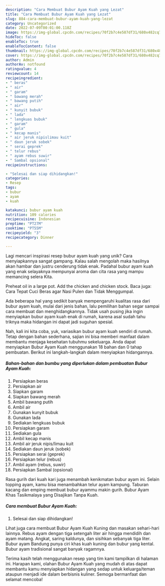 ```yaml
---
description: "Cara Membuat Bubur Ayam Kuah yang Lezat"
title: "Cara Membuat Bubur Ayam Kuah yang Lezat"
slug: 884-cara-membuat-bubur-ayam-kuah-yang-lezat
category: Uncategorized
date: 2022-07-09T00:01:00.118Z
image: https://img-global.cpcdn.com/recipes/70f2b7c4e587df31/680x482cq70/bubur-ayam-kuah-foto-resep-utama.jpg
hideToc: false
enableToc: true
enableTocContent: false
thumbnail: https://img-global.cpcdn.com/recipes/70f2b7c4e587df31/680x482cq70/bubur-ayam-kuah-foto-resep-utama.jpg
cover: https://img-global.cpcdn.com/recipes/70f2b7c4e587df31/680x482cq70/bubur-ayam-kuah-foto-resep-utama.jpg
author: Admin
authorAv: notfound
ratingvalue: 4
reviewcount: 14
recipeingredient:
- " beras"
- " air"
- " garam"
- " bawang merah"
- " bawang putih"
- " air"
- " kunyit bubuk"
- " lada"
- " lengkuas bubuk"
- " garam"
- " gula"
- " kecap manis"
- " air jeruk nipislimau kuit"
- " daun jeruk sobek"
- " serai geprek"
- " telur rebus"
- " ayam rebus suwir"
- " Sambal opsional"
recipeinstructions:

- "Selesai dan siap dihidangkan!"
categories:
- Resep
tags:
- bubur
- ayam
- kuah

katakunci: bubur ayam kuah 
nutrition: 109 calories
recipecuisine: Indonesian
preptime: "PT27M"
cooktime: "PT55M"
recipeyield: "3"
recipecategory: Dinner

---
```





Lagi mencari inspirasi resep bubur ayam kuah yang unik? Cara menyiapkannya sangat gampang. Kalau salah mengolah maka hasilnya akan hambar dan justru cenderung tidak enak. Padahal bubur ayam kuah yang enak selayaknya mempunyai aroma dan cita rasa yang mampu memancing selera Kita.





Preheat oil in a large pot. Add the chicken and chicken stock. Baca juga: Cara Tepat Cuci Beras agar Nasi Pulen dan Tidak Menggumpal.

Ada beberapa hal yang sedikit banyak mempengaruhi kualitas rasa dari bubur ayam kuah, mulai dari jenis bahan, lalu pemilihan bahan segar sampai cara membuat dan menghidangkannya. Tidak usah pusing jika ingin menyiapkan bubur ayam kuah enak di rumah, karena asal sudah tahu triknya maka hidangan ini dapat jadi suguhan spesial.






Nah, kali ini kita coba, yuk, variasikan bubur ayam kuah sendiri di rumah. Tetap dengan bahan sederhana, sajian ini bisa memberi manfaat dalam membantu menjaga kesehatan tubuhmu sekeluarga. Anda dapat menyiapkan Bubur Ayam Kuah menggunakan 18 bahan dan 0 tahap pembuatan. Berikut ini langkah-langkah dalam menyiapkan hidangannya.

<!--inarticleads1-->

##### Bahan-bahan dan bumbu yang diperlukan dalam pembuatan Bubur Ayam Kuah:

1. Persiapkan  beras
1. Persiapkan  air
1. Siapkan  garam
1. Siapkan  bawang merah
1. Ambil  bawang putih
1. Ambil  air
1. Gunakan  kunyit bubuk
1. Gunakan  lada
1. Sediakan  lengkuas bubuk
1. Persiapkan  garam
1. Sediakan  gula
1. Ambil  kecap manis
1. Ambil  air jeruk nipis/limau kuit
1. Sediakan  daun jeruk (sobek)
1. Persiapkan  serai (geprek)
1. Persiapkan  telur (rebus)
1. Ambil  ayam (rebus, suwir)
1. Persiapkan  Sambal (opsional)


Rasa gurih dari kuah kari juga menambah kenikmatan bubur ayam ini. Selain topping ayam, kamu bisa menambahkan telur ayam kampung. Taburan kacang dan emping membuat bubur ayammu makin gurih. Bubur Ayam Khas Tasikmalaya yang Disajikan Tanpa Kuah. 

<!--inarticleads2-->

##### Cara membuat Bubur Ayam Kuah:


1. Selesai dan siap dihidangkan!

Lihat juga cara membuat Bubur Ayam Kuah Kuning dan masakan sehari-hari lainnya. Rebus ayam dengan tiga setengah liter air hingga mendidih dan ayam matang. Angkat, saring kaldunya, dan sisihkan sebanyak tiga liter. Bubur ayam Bandung punya ciri khas kuah kuning dan bubur yang kental. Bubur ayam tradisional sangat banyak ragamnya. 

Terima kasih telah menggunakan resep yang tim kami tampilkan di halaman ini. Harapan kami, olahan Bubur Ayam Kuah yang mudah di atas dapat membantu kamu menyiapkan hidangan yang sedap untuk keluarga/teman ataupun menjadi ide dalam berbisnis kuliner. Semoga bermanfaat dan selamat mencoba!
